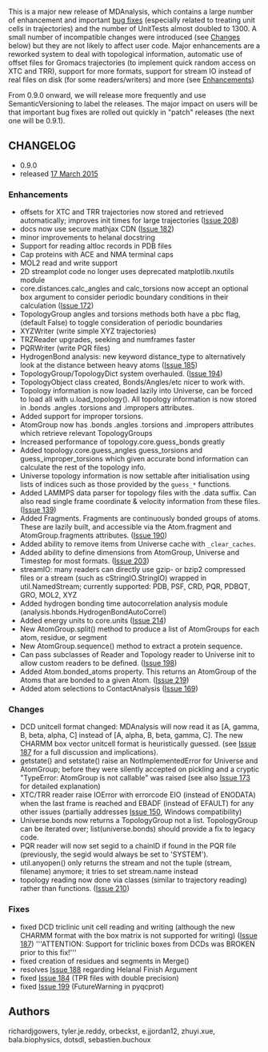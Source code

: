 This is a major new release of MDAnalysis, which contains a large number of enhancement and important [bug fixes](#Fixes.md) (especially related to treating unit cells in trajectories) and the number of UnitTests almost doubled to 1300. A small number of incompatible changes were introduced (see [Changes](#Changes.md) below) but they are not likely to affect user code. Major enhancements are a reworked system to deal with topological information, automatic use of offset files for Gromacs trajectories (to implement quick random access on XTC and TRR), support for more formats, support for stream IO instead of real files on disk (for some readers/writers) and more (see [Enhancements](#Enhancements.md))

From 0.9.0 onward, we will release more frequently and use SemanticVersioning to label the releases. The major impact on users will be that important bug fixes are rolled out quickly in "patch" releases (the next one will be 0.9.1).

## CHANGELOG ##

  * 0.9.0
  * released [17 March 2015](http://en.wikipedia.org/wiki/Saint_Patrick%27s_Day)


### Enhancements ###

  * offsets for XTC and TRR trajectories now stored and retrieved    automatically; improves init times for large trajectories ([Issue 208](https://code.google.com/p/mdanalysis/issues/detail?id=208))
  * docs now use secure mathjax CDN ([Issue 182](https://code.google.com/p/mdanalysis/issues/detail?id=182))
  * minor improvements to helanal docstring
  * Support for reading altloc records in PDB files
  * Cap proteins with ACE and NMA terminal caps
  * MOL2 read and write support
  * 2D streamplot code no longer uses deprecated matplotlib.nxutils module
  * core.distances.calc\_angles and calc\_torsions now accept an optional box    argument to consider periodic boundary conditions in their calculation ([Issue 172](https://code.google.com/p/mdanalysis/issues/detail?id=172))
  * TopologyGroup angles and torsions methods both have a pbc flag, (default    False) to toggle consideration of periodic boundaries
  * XYZWriter (write simple XYZ trajectories)
  * TRZReader upgrades, seeking and numframes faster
  * PQRWriter (write PQR files)
  * HydrogenBond analysis: new keyword distance\_type to alternatively    look at the distance between heavy atoms ([Issue 185](https://code.google.com/p/mdanalysis/issues/detail?id=185))
  * TopologyGroup/TopologyDict system overhauled. ([Issue 194](https://code.google.com/p/mdanalysis/issues/detail?id=194))
  * TopologyObject class created, Bonds/Angles/etc nicer to work with.
  * Topology information is now loaded lazily into Universe, can be forced to     load all with u.load\_topology(). All topology information is now stored in    .bonds .angles .torsions and .impropers attributes.
  * Added support for improper torsions.
  * AtomGroup now has .bonds .angles .torsions and .impropers attributes which    retrieve relevant TopologyGroups
  * Increased performance of topology.core.guess\_bonds greatly
  * Added topology.core.guess\_angles guess\_torsions and guess\_improper\_torsions    which given accurate bond information can calculate the rest of the    topology info.
  * Universe topology information is now settable after initialisation using lists of indices    such as those provided by the `guess_*` functions.
  * Added LAMMPS data parser for topology files with the .data suffix. Can also    read single frame coordinate & velocity information from these files.    ([Issue 139](https://code.google.com/p/mdanalysis/issues/detail?id=139))
  * Added Fragments.  Fragments are continuously bonded groups of atoms.    These are lazily built, and accessible via the Atom.fragment and AtomGroup.fragments    attributes.    ([Issue 190](https://code.google.com/p/mdanalysis/issues/detail?id=190))
  * Added ability to remove items from Universe cache with `_clear_caches`.
  * Added ability to define dimensions from AtomGroup, Universe and Timestep for most    formats.    ([Issue 203](https://code.google.com/p/mdanalysis/issues/detail?id=203))
  * streamIO: many readers can directly use gzip- or bzip2 compressed    files or a stream (such as cStringIO.StringIO) wrapped in    util.NamedStream; currently supported: PDB, PSF, CRD, PQR, PDBQT,    GRO, MOL2, XYZ
  * Added hydrogen bonding time autocorrelation analysis module    (analysis.hbonds.HydrogenBondAutoCorrel)
  * Added energy units to core.units ([Issue 214](https://code.google.com/p/mdanalysis/issues/detail?id=214))
  * New AtomGroup.split() method to produce a list of AtomGroups for each atom,    residue, or segment
  * New AtomGroup.sequence() method to extract a protein sequence.
  * Can pass subclasses of Reader and Topology reader to Universe init to allow    custom readers to be defined. ([Issue 198](https://code.google.com/p/mdanalysis/issues/detail?id=198))
  * Added Atom.bonded\_atoms property.  This returns an AtomGroup of the Atoms    that are bonded to a given Atom. ([Issue 219](https://code.google.com/p/mdanalysis/issues/detail?id=219))
  * Added atom selections to ContactAnalysis ([Issue 169](https://code.google.com/p/mdanalysis/issues/detail?id=169))


### Changes ###

  * DCD unitcell format changed: MDAnalysis will now read it as [A,    gamma, B, beta, alpha, C] instead of [A, alpha, B, beta, gamma,    C]. The new CHARMM box vector unitcell format is heuristically guessed.    (see [Issue 187](https://code.google.com/p/mdanalysis/issues/detail?id=187) for a full discussion and implications).
  * getstate() and setstate() raise an NotImplementedError for    Universe and AtomGroup; before they were silently accepted on    pickling and a cryptic "TypeError: AtomGroup is not callable" was    raised (see also [Issue 173](https://code.google.com/p/mdanalysis/issues/detail?id=173) for detailed explanation)
  * XTC/TRR reader raise IOError with errorcode EIO (instead of    ENODATA) when the last frame is reached and EBADF (instead of    EFAULT) for any other issues (partially addresses [Issue 150](https://code.google.com/p/mdanalysis/issues/detail?id=150),    Windows compatibility)
  * Universe.bonds now returns a TopologyGroup not a list.  TopologyGroup can be    iterated over; list(universe.bonds) should provide a fix to legacy code.
  * PQR reader will now set segid to a chainID if found in the PQR    file (previously, the segid would always be set to 'SYSTEM').
  * util.anyopen() only returns the stream and not the tuple (stream,    filename) anymore; it tries to set stream.name instead
  * topology reading now done via classes (similar to trajectory reading)    rather than functions.    ([Issue 210](https://code.google.com/p/mdanalysis/issues/detail?id=210))


### Fixes ###

  * fixed DCD triclinic unit cell reading and writing (although the new CHARMM    format with the box matrix is not supported for writing) ([Issue 187](https://code.google.com/p/mdanalysis/issues/detail?id=187))    '''ATTENTION: Support for triclinic boxes from DCDs was BROKEN prior to this fix!'''
  * fixed creation of residues and segments in Merge()
  * resolves [Issue 188](https://code.google.com/p/mdanalysis/issues/detail?id=188) regarding Helanal Finish Argument
  * fixed [Issue 184](https://code.google.com/p/mdanalysis/issues/detail?id=184) (TPR files with double precision)
  * fixed [Issue 199](https://code.google.com/p/mdanalysis/issues/detail?id=199) (FutureWarning in pyqcprot)

## Authors ##
richardjgowers, tyler.je.reddy, orbeckst, e.jjordan12, zhuyi.xue,     bala.biophysics, dotsdl, sebastien.buchoux